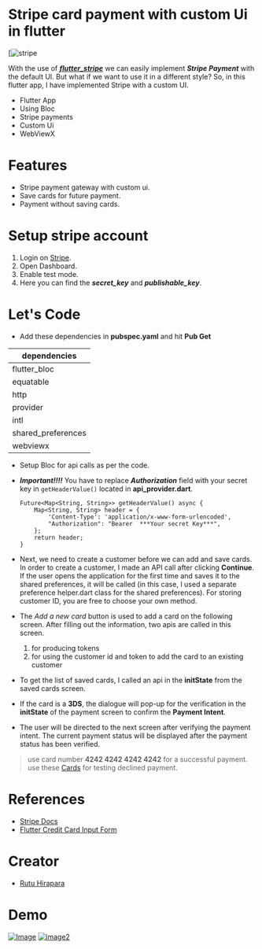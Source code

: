 # Stripe card payment with custom Ui in flutter

[![stripe](https://github.com/rp3110/stripe-payment-with-customiui/blob/main/screenshot/stripe_logo.png "stripe")

With the use of ***[flutter_stripe](https://pub.dev/packages/flutter_stripe)*** we can easily implement ***Stripe Payment***  with the default UI. But what if we want to use it in a different style? So, in this flutter app, I have implemented Stripe with a custom UI.

- Flutter App
- Using Bloc
- Stripe payments
- Custom Ui
- WebViewX


# Features
- Stripe payment gateway with custom ui.
- Save cards for future payment.
- Payment without saving cards.


# Setup stripe account
1. Login on [Stripe](https://stripe.com/in"Stripe").
2. Open Dashboard.
3. Enable test mode.
4. Here you can find the ***secret_key*** and ***publishable_key***.


# Let's Code
- Add these dependencies in **pubspec.yaml** and hit **Pub Get**

|     dependencies      |
|-----------------------|
|     flutter_bloc      |
|       equatable       |
|         http          |
|       provider        |
|         intl          |
|  shared_preferences   |
|       webviewx        |

- Setup Bloc for api calls as per the code.
- ***Important!!!!***  You have to replace ***Authorization*** field with your secret key in ```getHeaderValue()``` located in **api_provider.dart**.
    ```
    Future<Map<String, String>> getHeaderValue() async {
        Map<String, String> header = {
            'Content-Type': 'application/x-www-form-urlencoded',
            "Authorization": "Bearer  ***Your secret Key***",
        };
        return header;
    }
    ```
  
- Next, we need to create a customer before we can add and save cards. In order to create a customer, I made an API call after clicking **Continue**. If the user opens the application for the first time and saves it to the shared preferences, it will be called (in this case, I used a separate preference helper.dart class for the shared preferences). For storing customer ID, you are free to choose your own method.
- The *Add a new card* button is used to add a card on the following screen. After filling out the information, two apis are called in this screen.
  1. for producing tokens
  2. for using the customer id and token to add the card to an existing customer
- To get the list of saved cards, I called an api in the **initState** from the saved cards screen.
- If the card is a **3DS**, the dialogue will pop-up for the verification in the **initState** of the payment screen to confirm the **Payment Intent**.
- The user will be directed to the next screen after verifying the payment intent. The current payment status will be displayed after the payment status has been verified.

> use card number **4242 4242 4242 4242** for a successful payment.
> use these [Cards](https://stripe.com/docs/testing?testing-method=card-numbers#declined-payments"Cardss") for testing declined payment.

# References
- [Stripe Docs](https://stripe.com/docs"StripeDocs")
- [Flutter Credit Card Input Form](https://itnext.io/flutter-credit-card-input-form-1a1e0b1ec040"CreditCard")

# Creator
- [Rutu Hirapara](https://github.com/rp3110"Rutu")

# Demo

[![Image](https://bitbucket.org/rutu31/stripe_payment_with_custom_ui/raw/23fc0b79acf2c3987d3e592d4934b0ce07ddcb65/screenshot/app_demo.png "Image")](https://bitbucket.org/rutu31/stripe_payment_with_custom_ui/raw/23fc0b79acf2c3987d3e592d4934b0ce07ddcb65/screenshot/app_demo.png "Image")
[![image2](https://bitbucket.org/rutu31/stripe_payment_with_custom_ui/raw/23fc0b79acf2c3987d3e592d4934b0ce07ddcb65/screenshot/stripe_payment.png "image2")](https://bitbucket.org/rutu31/stripe_payment_with_custom_ui/raw/23fc0b79acf2c3987d3e592d4934b0ce07ddcb65/screenshot/stripe_payment.png "image2")